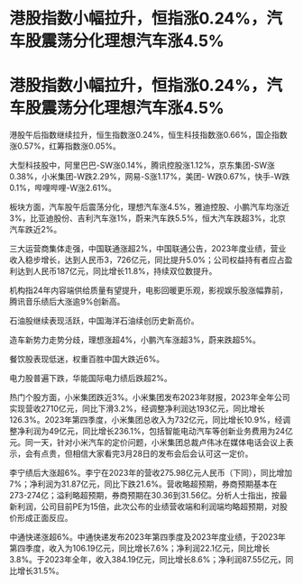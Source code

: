 # 港股指数小幅拉升，恒指涨0.24%，汽车股震荡分化理想汽车涨4.5%

# 港股指数小幅拉升，恒指涨0.24%，汽车股震荡分化理想汽车涨4.5%

港股午后指数继续拉升，恒生指数涨0.24%，恒生科技指数涨0.66%，国企指数涨0.57%，红筹指数涨0.05%。

大型科技股中，阿里巴巴-SW涨0.14%，腾讯控股涨1.12%，京东集团-SW涨0.38%，小米集团-W跌2.29%，网易-S涨1.17%，美团-
W跌0.67%，快手-W跌0.1%，哔哩哔哩-W涨2.61%。

板块方面，汽车股午后震荡分化，理想汽车涨4.5%，雅迪控股、小鹏汽车均涨近3%，比亚迪股份、吉利汽车涨1%，蔚来汽车跌5.5%，恒大汽车跌超3%，北京汽车跌近2%。

三大运营商集体走强，中国联通涨超2%，中国联通公告，2023年度业绩，营业收入稳步增长，达到人民币3，726亿元，同比提升5.0%；公司权益持有者应占盈利达到人民币187亿元，同比增长11.8%，持续双位数提升。

机构指24年内容端供给质量有望提升，电影回暖更乐观，影视娱乐股涨幅靠前，腾讯音乐绩后大涨逾9%创新高。

石油股继续表现活跃，中国海洋石油续创历史新高价。

造车新势力走势分歧，理想涨超4%，小鹏汽车涨超3%，蔚来跌超5%。

餐饮股表现低迷，权重百胜中国大跌近6%。

电力股普遍下跌，华能国际电力绩后跌超2%。

热门个股方面，小米集团跌近3%。小米集团发布2023年财报，2023年全年公司实现营收2710亿元，同比下滑3.2%，经调整净利润达193亿元，同比增长126.3%。2023年第四季度，小米集团总收入为732亿元，同比增长10.9%，经调整净利润为49亿元，同比增长236.1%，包括智能电动汽车等创新业务费用为24亿元。同一天，针对小米汽车的定价问题，小米集团总裁卢伟冰在媒体电话会议上表示，会有点贵，但相信大家看完3月28日的发布会后会认可这一定价。

李宁绩后大涨超6%。李宁在2023年的营收275.98亿元人民币（下同），同比增加7%；净利润为31.87亿元，同比下跌21.6%。营收略超预期，券商预期基本在273-274亿；溢利略超预期，券商预期在30.36到31.56亿。分析人士指出，按最新利润，公司目前PE为15倍，此次公布的业绩营收端和利润端均略超预期，对股价形成正面反应。

中通快递涨超6%。中通快递发布2023年第四季度及2023年度业绩，于2023年第四季度，收入为106.19亿元，同比增长7.6%；净利润22.1亿元，同比增长3.8%。于2023年全年，收入384.19亿元，同比增长8.6%；净利润87.55亿元，同比增长31.5%。

